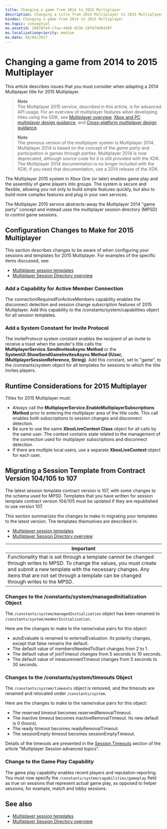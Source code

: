```yaml
---
title: Changing a game from 2014 to 2015 Multiplayer
description: Changing a title from 2014 Multiplayer to 2015 Multiplayer.
kindex: Changing a game from 2014 to 2015 Multiplayer
ms.topic: conceptual
ms.assetid: 206f8fe4-c7aa-44b8-923b-18f679d8439f
ms.localizationpriority: medium
ms.date: 04/04/2017
---
```


# Changing a game from 2014 to 2015 Multiplayer

This article describes issues that you must consider when adapting a 2014 Multiplayer title for 2015 Multiplayer.

<!-- from ~\multiplayer\multiplayer-appendix\multiplayer-appendix.md: -->
> **Note**  
The Multiplayer 2015 service, described in this article, is for advanced API usage. For an overview of multiplayer features when developing titles using the GDK,  see [Multiplayer overview](https://developer.microsoft.com/en-us/games/xbox/docs/gdk/multiplayer-intro), [Xbox and PC multiplayer design guidance](https://developer.microsoft.com/en-us/games/xbox/docs/gdk/multiplayer-design-guidance-xbox-pc-gdk), and [Cross-platform multiplayer design guidance](https://developer.microsoft.com/en-us/games/xbox/docs/gdk/multiplayer-design-guidance-cross-platform).

> **Note**  
The previous version of the multiplayer system is Multiplayer 2014.
Multiplayer 2014 is based on the concept of the *game party* and participation in games through *parties*.
Multiplayer 2014 is now deprecated, although source code for it is still provided with the XDK.
The Multiplayer 2014 documentation is no longer included with the XDK; if you need that documentation, use a 2014 release of the XDK.

The Multiplayer 2015 system in Xbox One (or later) enables game play and the assembly of game players into groups.
The system is secure and flexible, allowing you not only to build simple features quickly, but also to build more complex features and plug in your own services.

The Multiplayer 2015 service abstracts-away the Multiplayer 2014 "game party" concept and instead uses the multiplayer session directory (MPSD) to control game sessions.
<!-- / multiplayer-appendix.md -->


## Configuration Changes to Make for 2015 Multiplayer

This section describes changes to be aware of when configuring your sessions and templates for 2015 Multiplayer.
For examples of the specific items discussed, see:
* [Multiplayer session templates](../mpsd/concepts/live-session-templates.md)
* [Multiplayer Session Directory overview](../mpsd/live-mpsd-overview.md)


### Add a Capability for Active Member Connection

The connectionRequiredForActiveMembers capability enables the disconnect detection and session change subscription features of 2015 Multiplayer.
Add this capability to the /constants/system/capabilities object for all session templates.


### Add a System Constant for Invite Protocol

The inviteProtocol system constant enables the recipient of an invite to receive a toast when the sender's title calls the **MultiplayerService.SendInvitesAsync Method** or the **SystemUI.ShowSendGameInvitesAsync Method (IUser, IMultiplayerSessionReference, String)**.
Add this constant, set to "game", to the /constants/system object for all templates for sessions to which the title invites players.


## Runtime Considerations for 2015 Multiplayer

Titles for 2015 Multiplayer must:
- Always call the **MultiplayerService.EnableMultiplayerSubscriptions Method** prior to entering the multiplayer area of the title code. This call enables both subscriptions to session changes and disconnect detection.
- Be sure to use the same **XboxLiveContext Class** object for all calls by the same user. The context contains state related to the management of the connection used for multiplayer subscriptions and disconnect detection.
- If there are multiple local users, use a separate **XboxLiveContext** object for each user.


## Migrating a Session Template from Contract Version 104/105 to 107

The latest session template contract version is 107, with some changes to the schema used for MPSD.
Templates that you have written for session template contract version 104/105 must be updated if they are republished to use version 107.

This section summarizes the changes to make in migrating your templates to the latest version.
The templates themselves are described in:
* [Multiplayer session templates](../mpsd/concepts/live-session-templates.md)
* [Multiplayer Session Directory overview](../mpsd/live-mpsd-overview.md)

| Important |
|---|
| Functionality that is set through a template cannot be changed through writes to MPSD. To change the values, you must create and submit a new template with the necessary changes. Any items that are not set through a template can be changed through writes to the MPSD. |


### Changes to the /constants/system/managedInitialization Object

The `/constants/system/managedInitialization` object has been renamed to `/constants/system/memberInitialization`.

Here are the changes to make to the name/value pairs for this object:
- autoEvaluate is renamed to externalEvaluation. Its polarity changes, except that false remains the default.
- The default value of membersNeededToStart changes from 2 to 1.
- The default value of joinTimeout changes from 5 seconds to 10 seconds.
- The default value of measurementTimeout changes from 5 seconds to 30 seconds.


### Changes to the /constants/system/timeouts Object

The `/constants/system/timeouts` object is removed, and the timeouts are renamed and relocated under `/constants/system`.

Here are the changes to make to the name/value pairs for this object:
- The reserved timeout becomes reservedRemovalTimeout.
- The inactive timeout becomes inactiveRemovalTimeout. Its new default is 0 (hours).
- The ready timeout becomes readyRemovalTimeout.
- The sessionEmpty timeout becomes sessionEmptyTimeout.

Details of the timeouts are presented in the [Session Timeouts](../mpsd/concepts/live-mpsd-details.md#session-timeouts) section of the article "Multiplayer Session advanced topics".


### Change to the Game Play Capability

The game play capability enables recent players and reputation reporting.
You must now specify the `/constants/system/capabilities/gameplay` field as true on sessions that represent actual game play, as opposed to helper sessions, for example, match and lobby sessions.


## See also

* [Multiplayer session templates](../mpsd/concepts/live-session-templates.md)
* [Multiplayer Session Directory overview](../mpsd/live-mpsd-overview.md)
